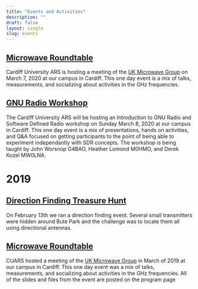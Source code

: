 ```yaml
---
title: "Events and Activities"
description: ""
draft: false
layout: single 
slug: events 
---
```


## [Microwave Roundtable](/events/2020/roundtable)

Cardiff University ARS is hosting a meeting of the [UK Microwave Group](http://www.microwavers.org) on March 7, 2020 at our campus in Cardiff. This one day event is a mix of talks, measurements, and socializing about activities in the GHz frequencies.

## [GNU Radio Workshop](/events/2020/gnuradio-workshop)
The Cardiff University ARS will be hosting an Introduction to GNU Radio and Software Defined Radio workshop on Sunday March 8, 2020 at our campus in Cardiff. This one day event is a mix of presentations, hands on activities, and Q&A focused on getting participants to the point of being able to experiment independantly with SDR concepts. The workshop is being taught by John Worsnop G4BAO, Heather Lomond M0HMO, and Derek Kozel MW0LNA.

# 2019

## [Direction Finding Treasure Hunt](/events/2019/giag-ardf)

On February 13th we ran a direction finding event. Several small transmitters were hidden around Bute Park and the challenge was to locate them all using directional antennas.

## [Microwave Roundtable](/events/2019/roundtable)

CUARS hosted a meeting of the [UK Microwave Group](http://www.microwavers.org) in March of 2019 at our campus in Cardiff. This one day event was a mix of talks, measurements, and socializing about activities in the GHz frequencies. All of the slides and files from the event are posted on the program page

